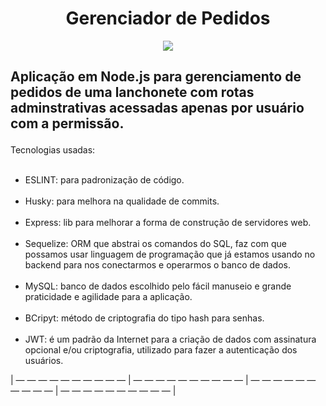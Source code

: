 <h1 align="center"> Gerenciador de Pedidos </h1>

<p align="center">
<img src="http://img.shields.io/static/v1?label=STATUS&message=EM%20DESENVOLVIMENTO&color=GREEN&style=for-the-badge"/>
</p>

## Aplicação em Node.js para gerenciamento de pedidos de uma lanchonete com rotas adminstrativas acessadas apenas por usuário com a permissão. </p>

Tecnologias usadas: <br><br>
- ESLINT: para padronização de código. <br><br>
- Husky: para melhora na qualidade de commits. <br><br>
- Express: lib para melhorar a forma de construção de servidores web. <br><br>
- Sequelize: ORM que abstrai os comandos do SQL, faz com que possamos usar linguagem de programação que já estamos usando no backend para nos conectarmos e operarmos o banco de dados. <br><br>
- MySQL: banco de dados escolhido pelo fácil manuseio e grande praticidade e agilidade para a aplicação. <br><br>
- BCripyt: método de criptografia do tipo hash para senhas. <br><br>
- JWT: é um padrão da Internet para a criação de dados com assinatura opcional e/ou criptografia, utilizado para fazer a autenticação dos usuários.

| — — — — — — — — — — | — — — — — — — — — — | — — — — — — — — — — | — — — — — — — — — — |
